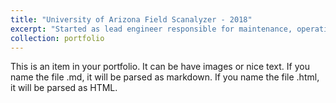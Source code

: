 ```yaml
---
title: "University of Arizona Field Scanalyzer - 2018"
excerpt: "Started as lead engineer responsible for maintenance, operation, and development of the Field Scanalyzer platform, the world's largest field phenotyping robot, located at the University of Arizona Maricopa Agricultural Center. <br>University of Arizona, Maricopa, Arizona, USA<br/><img src='/images/Maricopa_Gantry_2018.jpg'>"
collection: portfolio
---
```


This is an item in your portfolio. It can be have images or nice text. If you name the file .md, it will be parsed as markdown. If you name the file .html, it will be parsed as HTML. 
